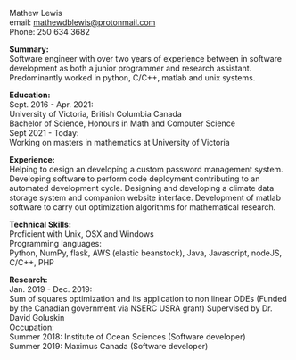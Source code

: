 Mathew Lewis  
email: mathewdblewis@protonmail.com  
Phone: 250 634 3682  

**Summary:**  
Software engineer with over two years of experience between in software development as both a junior programmer and research assistant. Predominantly worked in python, C/C++, matlab and unix systems.

**Education:**  
Sept. 2016 - Apr. 2021:  
University of Victoria, British Columbia Canada  
Bachelor of Science, Honours in Math and Computer Science  
Sept 2021 - Today:  
Working on masters in mathematics at University of Victoria  

**Experience:**  
Helping to design an developing a custom password management system. Developing software to perform code deployment contributing to an automated development cycle. Designing and developing a climate data storage system and companion website interface. Development of matlab software to carry out optimization algorithms for mathematical research.

**Technical Skills:**  
Proficient with Unix, OSX and Windows  
Programming languages:  
Python, NumPy, flask, AWS (elastic beanstock), Java, Javascript, nodeJS, C/C++, PHP  

**Research:**  
Jan. 2019 - Dec. 2019:  
Sum of squares optimization and its application to non linear ODEs (Funded by the Canadian government via NSERC USRA grant) Supervised by Dr. David Goluskin  
Occupation:  
Summer 2018: Institute of Ocean Sciences (Software developer)  
Summer 2019: Maximus Canada (Software developer)  















